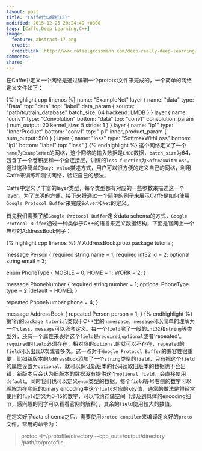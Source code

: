 ```yaml
---
layout: post
title: "Caffe代码解析(2)"
modified: 2015-12-25 20:24:49 +0800
tags: [Caffe,Deep Learning,C++]
image:
  feature: abstract-17.png
  credit: 
  creditlink: http://www.rafaelgrossmann.com/deep-really-deep-learning/ 
comments: 
share: 
---
```


在Caffe中定义一个网络是通过编辑一个prototxt文件来完成的，一个简单的网络定义文件如下：

{% highlight cpp linenos %}
name: "ExampleNet"
layer {
  name: "data"
  type: "Data"
  top: "data"
  top: "label"
  data_param {
    source: "path/to/train_database"
    batch_size: 64
    backend: LMDB
  }
}
layer {
  name: "conv1"
  type: "Convolution"
  bottom: "data"
  top: "conv1"
  convolution_param {
    num_output: 20
    kernel_size: 5
    stride: 1
  }
}
layer {
  name: "ip1"
  type: "InnerProduct"
  bottom: "conv1"
  top: "ip1"
  inner_product_param {
    num_output: 500
  }
}
layer {
  name: "loss"
  type: "SoftmaxWithLoss"
  bottom: "ip1"
  bottom: "label"
  top: "loss"
}
{% endhighlight %}
这个网络定义了一个`name`为`ExampleNet`的网络，这个网络的输入数据是`LMDB`数据，`batch_size`为64，包含了一个卷积层和一个全连接层，训练的`loss function`为`SoftmaxWithLoss`。通过这种简单的`key: value`描述方式，用户可以很方便的定义自己的网络，利用Caffe来训练和测试网络，验证自己的想法。

Caffe中定义了丰富的layer类型，每个类型都有对应的一些参数来描述这一个layer。为了说明的方便，接下来将通过一个简单的例子来展示Caffe是如何使用`Google Protocol Buffer`来完成`Solver`和`Net`的定义。

首先我们需要了解`Google Protocol Buffer`定义data schema的方式，`Google Protocol Buffer`通过一种类似于C++的语言来定义数据结构，下面是官网上一个典型的AddressBook例子：

{% highlight cpp linenos %}
// AddressBook.proto
package tutorial;

message Person {
  required string name = 1;
  required int32 id = 2;
  optional string email = 3;

  enum PhoneType {
    MOBILE = 0;
    HOME = 1;
    WORK = 2;
  }

  message PhoneNumber {
    required string number = 1;
    optional PhoneType type = 2 [default = HOME];
  }

  repeated PhoneNumber phone = 4;
}

message AddressBook {
  repeated Person person = 1;
}
{% endhighlight %}
第1行的`package tutorial`类似于C++里的`namespace`，`message`可以简单的理解为一个`class`，`message`可以嵌套定义。每一个`field`除了一般的`int32`和`string`等类型外，还有一个属性来表明这个`field`是`required`,`optional`或者'repeated'。`required`的`field`必须存在，相对应的`optional`的就可以不存在，`repeated`的`field`可以出现0次或者多次。这一点对于`Google Protocol Buffer`的兼容性很重要，比如新版本的`AddressBook`添加了一个`string`类型的`field`，只有把这个`field`的属性设置为`optional`，就可以保证新版本的代码读取旧版本的数据也不会出错，新版本只会认为旧版本的数据没有提供这个`optional field`，会直接使用`default`。同时我们也可以定义`enum`类型的数据。每个`field`等号右侧的数字可以理解为在实际的binary encoding中这个`field`对应的key值，通常的做法是将经常使用的`field`定义为0-15的数字，可以节约存储空间（涉及到具体的encoding细节，感兴趣的同学可以看看官网的解释），其余的`field`使用较大的数值。

在定义好了data shcema之后，需要使用`protoc compiler`来编译定义好的`proto`文件。常用的命令为：

> protoc -I=/protofile/directory --cpp_out=/output/directory /path/to/protofile 